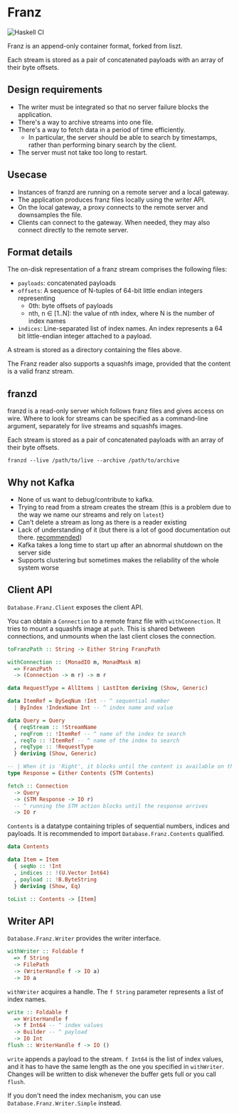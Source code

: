# Franz

![Haskell CI](https://github.com/fumieval/franz/workflows/Haskell%20CI/badge.svg)

Franz is an append-only container format, forked from liszt.

Each stream is stored as a pair of concatenated payloads with an array of their
byte offsets.

## Design requirements

* The writer must be integrated so that no server failure blocks the application.
* There's a way to archive streams into one file.
* There's a way to fetch data in a period of time efficiently.
    * In particular, the server should be able to search by timestamps, rather than performing binary search by the client.
* The server must not take too long to restart.

## Usecase

* Instances of franzd are running on a remote server and a local gateway.
* The application produces franz files locally using the writer API.
* On the local gateway, a proxy connects to the remote server and downsamples the file.
* Clients can connect to the gateway. When needed, they may also connect directly to the remote server.

## Format details

The on-disk representation of a franz stream comprises the following files:

* `payloads`: concatenated payloads
* `offsets`: A sequence of N-tuples of 64-bit little endian integers representing
    * 0th: byte offsets of payloads
    * nth, n ∈ [1..N]: the value of nth index, where N is the number of index names
* `indices`: Line-separated list of index names. An index represents a 64 bit little-endian integer attached to a payload.

A stream is stored as a directory containing the files above.

The Franz reader also supports a squashfs image, provided that the content is a valid franz stream.

## franzd

franzd is a read-only server which follows franz files and gives access on wire.
Where to look for streams can be specified as a command-line argument, separately for live streams and squashfs images.

Each stream is stored as a pair of concatenated payloads with an array of their
byte offsets.

```
franzd --live /path/to/live --archive /path/to/archive
```

## Why not Kafka

- None of us want to debug/contribute to kafka.
- Trying to read from a stream creates the stream (this is a problem due to the way we name our streams and rely on `latest`)
- Can't delete a stream as long as there is a reader existing
- Lack of understanding of it (but there is a lot of good documentation out there. [recommended][1])
- Kafka takes a long time to start up after an abnormal shutdown on the server side
- Supports clustering but sometimes makes the reliability of the whole system worse

[1]: https://kafka.apache.org/documentation/#design

## Client API

`Database.Franz.Client` exposes the client API.

You can obtain a `Connection` to a remote franz file with `withConnection`.
It tries to mount a squashfs image at `path`. This is shared between connections, and unmounts when the last client closes the connection.

```haskell
toFranzPath :: String -> Either String FranzPath

withConnection :: (MonadIO m, MonadMask m)
  => FranzPath
  -> (Connection -> m r) -> m r
```

```haskell
data RequestType = AllItems | LastItem deriving (Show, Generic)

data ItemRef = BySeqNum !Int -- ^ sequential number
  | ByIndex !IndexName Int -- ^ index name and value

data Query = Query
  { reqStream :: !StreamName
  , reqFrom :: !ItemRef -- ^ name of the index to search
  , reqTo :: !ItemRef -- ^ name of the index to search
  , reqType :: !RequestType
  } deriving (Show, Generic)

-- | When it is 'Right', it blocks until the content is available on the server.
type Response = Either Contents (STM Contents)

fetch :: Connection
  -> Query
  -> (STM Response -> IO r)
  -- ^ running the STM action blocks until the response arrives
  -> IO r
```

`Contents` is a datatype containing triples of sequential numbers, indices and payloads. It is recommended to import `Database.Franz.Contents` qualified.

```haskell
data Contents

data Item = Item
  { seqNo :: !Int
  , indices :: !(U.Vector Int64)
  , payload :: !B.ByteString
  } deriving (Show, Eq)

toList :: Contents -> [Item]
```

## Writer API

`Database.Franz.Writer` provides the writer interface.

```haskell
withWriter :: Foldable f
  => f String
  -> FilePath
  -> (WriterHandle f -> IO a)
  -> IO a
```

`withWriter` acquires a handle. The `f String` parameter represents a list of index names.

```haskell
write :: Foldable f
  => WriterHandle f
  -> f Int64 -- ^ index values
  -> Builder -- ^ payload
  -> IO Int
flush :: WriterHandle f -> IO ()
```

`write` appends a payload to the stream. `f Int64` is the list of index values, and it has to have the same length as the one you specified in `withWriter`. Changes will be written to disk whenever the buffer gets full or you call `flush`.

If you don't need the index mechanism, you can use `Database.Franz.Writer.Simple` instead.